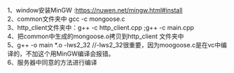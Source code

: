 1、window安装MinGW :https://nuwen.net/mingw.html#install  
2、common文件夹中 gcc -c mongoose.c  
3、http_client文件夹中：g++ -c http_client.cpp ;g++ -c main.cpp  
4、把common中生成的mongoose.o拷贝到http_client 文件夹中  
5、g++ -o main *.o -lws2_32   //-lws2_32很重要，因为moogoose.c是在vc中编译的，不加这个用MinGW编译会报错。  
6、服务器中同意的方法进行编译
